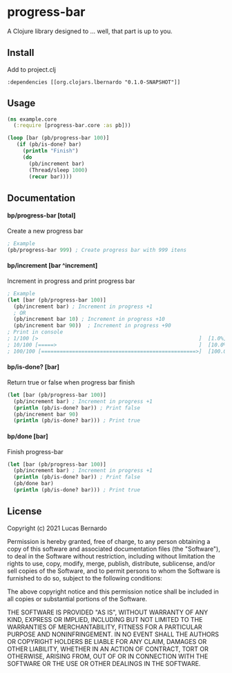 # progress-bar

A Clojure library designed to ... well, that part is up to you.

## Install
Add to project.clj
```
:dependencies [[org.clojars.lbernardo "0.1.0-SNAPSHOT"]]
```

## Usage

````clojure
(ns example.core
  (:require [progress-bar.core :as pb]))

(loop [bar (pb/progress-bar 100)]
   (if (pb/is-done? bar)
     (println "Finish")
     (do
       (pb/increment bar)
       (Thread/sleep 1000)
       (recur bar))))
````

## Documentation

#### bp/progress-bar [total]
Create a new progress bar
```clojure
; Example
(pb/progress-bar 999) ; Create progress bar with 999 itens
```

#### bp/increment [bar ^increment]
Increment in progress and print progress bar
```clojure
; Example
(let [bar (pb/progress-bar 100)]
  (pb/increment bar) ; Increment in progress +1
  ; OR
  (pb/increment bar 10) ; Increment in progress +10
  (pb/increment bar 90))  ; Increment in progress +90
; Print in console
; 1/100 [>                                                    ]  [1.0%]
; 10/100 [=====>                                              ]  [10.0%]
; 100/100 [==================================================>]  [100.0%]
```


#### bp/is-done? [bar]
Return true or false when progress bar finish
```clojure
(let [bar (pb/progress-bar 100)]
  (pb/increment bar) ; Increment in progress +1
  (println (pb/is-done? bar)) ; Print false
  (pb/increment bar 90)
  (println (pb/is-done? bar))) ; Print true
```


#### bp/done [bar]
Finish progress-bar
````clojure
(let [bar (pb/progress-bar 100)]
  (pb/increment bar) ; Increment in progress +1
  (println (pb/is-done? bar)) ; Print false
  (pb/done bar)
  (println (pb/is-done? bar))) ; Print true
````

## License

Copyright (c) 2021 Lucas Bernardo

Permission is hereby granted, free of charge, to any person obtaining
a copy of this software and associated documentation files (the
"Software"), to deal in the Software without restriction, including
without limitation the rights to use, copy, modify, merge, publish,
distribute, sublicense, and/or sell copies of the Software, and to
permit persons to whom the Software is furnished to do so, subject to
the following conditions:

The above copyright notice and this permission notice shall be
included in all copies or substantial portions of the Software.

THE SOFTWARE IS PROVIDED "AS IS", WITHOUT WARRANTY OF ANY KIND,
EXPRESS OR IMPLIED, INCLUDING BUT NOT LIMITED TO THE WARRANTIES OF
MERCHANTABILITY, FITNESS FOR A PARTICULAR PURPOSE AND
NONINFRINGEMENT. IN NO EVENT SHALL THE AUTHORS OR COPYRIGHT HOLDERS BE
LIABLE FOR ANY CLAIM, DAMAGES OR OTHER LIABILITY, WHETHER IN AN ACTION
OF CONTRACT, TORT OR OTHERWISE, ARISING FROM, OUT OF OR IN CONNECTION
WITH THE SOFTWARE OR THE USE OR OTHER DEALINGS IN THE SOFTWARE.

